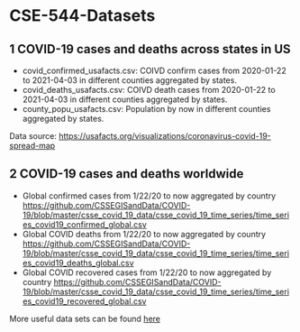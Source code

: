 # CSE-544-Datasets

## 1 COVID-19 cases and deaths across states in US

* covid_confirmed_usafacts.csv: COIVD confirm cases from 2020-01-22 to 2021-04-03 in different counties aggregated by states.
* covid_deaths_usafacts.csv: COIVD death cases from 2020-01-22 to 2021-04-03 in different counties aggregated by states.
* county_popu_usafacts.csv: Population by now in different counties aggregated by states.

Data source: https://usafacts.org/visualizations/coronavirus-covid-19-spread-map

## 2 COVID-19 cases and deaths worldwide

* Global confirmed cases from 1/22/20 to now aggregated by country 
  https://github.com/CSSEGISandData/COVID-19/blob/master/csse_covid_19_data/csse_covid_19_time_series/time_series_covid19_confirmed_global.csv 
* Global COVID deaths from 1/22/20 to now aggregated by country 
  https://github.com/CSSEGISandData/COVID-19/blob/master/csse_covid_19_data/csse_covid_19_time_series/time_series_covid19_deaths_global.csv
* Global COVID recovered cases from 1/22/20 to now aggregated by country 
  https://github.com/CSSEGISandData/COVID-19/blob/master/csse_covid_19_data/csse_covid_19_time_series/time_series_covid19_recovered_global.csv
  
More useful data sets can be found [here](https://github.com/CSSEGISandData/COVID-19)

